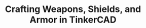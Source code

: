 ---
title: 'Crafting Weapons, Shields, and Armor in TinkerCAD'  
description: >  
  In this Jam, you'll be creating an awesome sword (or other item) in TinkerCAD. You will learn valuable skills around not only how to 3D model the sword example but also generally the ways designers think of their objects. Building something tangible while learning important concepts - two birds with one stone!
contributor: 'thesuperRL'  
thumbnail: 'https://cloud-m57rakuny-hack-club-bot.vercel.app/0image.png'
timeEstimate: '70 Min'  
difficulty: 'Beginner-Intermediate' 
keywords: 'Sword, CAD, 3D Design, Model, TinkerCAD, 3D Printing'  
language: 'CAD'
presentation: "" 
presentationPlay: "" 
presentationPDF: "" 
notes: "" 
poster: ""
video: "" 
slug: '3d-armory'
---